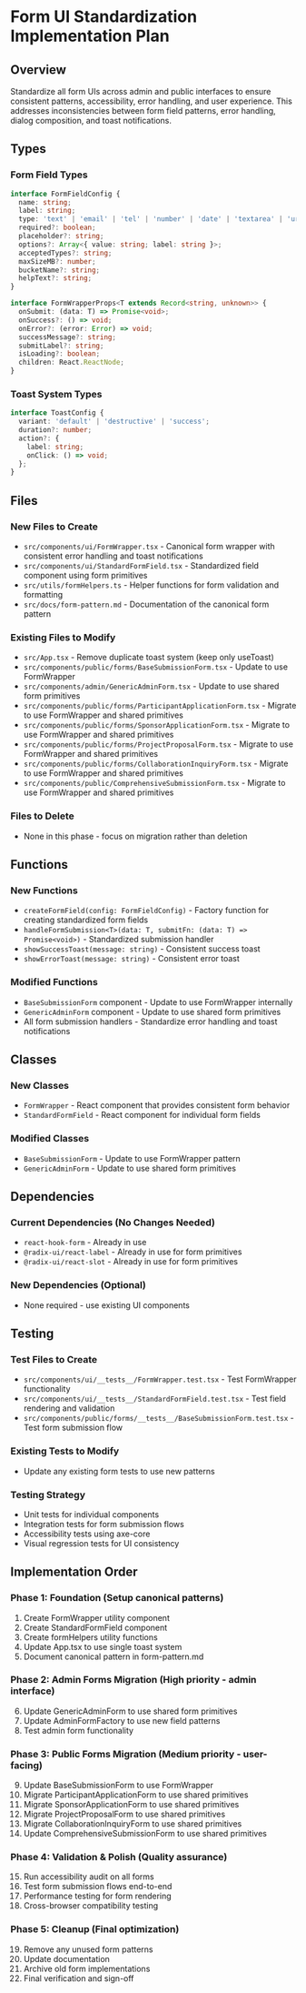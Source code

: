 # Form UI Standardization Implementation Plan

## Overview
Standardize all form UIs across admin and public interfaces to ensure consistent patterns, accessibility, error handling, and user experience. This addresses inconsistencies between form field patterns, error handling, dialog composition, and toast notifications.

## Types
### Form Field Types
```typescript
interface FormFieldConfig {
  name: string;
  label: string;
  type: 'text' | 'email' | 'tel' | 'number' | 'date' | 'textarea' | 'url' | 'select' | 'file' | 'checkbox';
  required?: boolean;
  placeholder?: string;
  options?: Array<{ value: string; label: string }>;
  acceptedTypes?: string;
  maxSizeMB?: number;
  bucketName?: string;
  helpText?: string;
}

interface FormWrapperProps<T extends Record<string, unknown>> {
  onSubmit: (data: T) => Promise<void>;
  onSuccess?: () => void;
  onError?: (error: Error) => void;
  successMessage?: string;
  submitLabel?: string;
  isLoading?: boolean;
  children: React.ReactNode;
}
```

### Toast System Types
```typescript
interface ToastConfig {
  variant: 'default' | 'destructive' | 'success';
  duration?: number;
  action?: {
    label: string;
    onClick: () => void;
  };
}
```

## Files
### New Files to Create
- `src/components/ui/FormWrapper.tsx` - Canonical form wrapper with consistent error handling and toast notifications
- `src/components/ui/StandardFormField.tsx` - Standardized field component using form primitives
- `src/utils/formHelpers.ts` - Helper functions for form validation and formatting
- `src/docs/form-pattern.md` - Documentation of the canonical form pattern

### Existing Files to Modify
- `src/App.tsx` - Remove duplicate toast system (keep only useToast)
- `src/components/public/forms/BaseSubmissionForm.tsx` - Update to use FormWrapper
- `src/components/admin/GenericAdminForm.tsx` - Update to use shared form primitives
- `src/components/public/forms/ParticipantApplicationForm.tsx` - Migrate to use FormWrapper and shared primitives
- `src/components/public/forms/SponsorApplicationForm.tsx` - Migrate to use FormWrapper and shared primitives
- `src/components/public/forms/ProjectProposalForm.tsx` - Migrate to use FormWrapper and shared primitives
- `src/components/public/forms/CollaborationInquiryForm.tsx` - Migrate to use FormWrapper and shared primitives
- `src/components/public/ComprehensiveSubmissionForm.tsx` - Migrate to use FormWrapper and shared primitives

### Files to Delete
- None in this phase - focus on migration rather than deletion

## Functions
### New Functions
- `createFormField(config: FormFieldConfig)` - Factory function for creating standardized form fields
- `handleFormSubmission<T>(data: T, submitFn: (data: T) => Promise<void>)` - Standardized submission handler
- `showSuccessToast(message: string)` - Consistent success toast
- `showErrorToast(message: string)` - Consistent error toast

### Modified Functions
- `BaseSubmissionForm` component - Update to use FormWrapper internally
- `GenericAdminForm` component - Update to use shared form primitives
- All form submission handlers - Standardize error handling and toast notifications

## Classes
### New Classes
- `FormWrapper` - React component that provides consistent form behavior
- `StandardFormField` - React component for individual form fields

### Modified Classes
- `BaseSubmissionForm` - Update to use FormWrapper pattern
- `GenericAdminForm` - Update to use shared form primitives

## Dependencies
### Current Dependencies (No Changes Needed)
- `react-hook-form` - Already in use
- `@radix-ui/react-label` - Already in use for form primitives
- `@radix-ui/react-slot` - Already in use for form primitives

### New Dependencies (Optional)
- None required - use existing UI components

## Testing
### Test Files to Create
- `src/components/ui/__tests__/FormWrapper.test.tsx` - Test FormWrapper functionality
- `src/components/ui/__tests__/StandardFormField.test.tsx` - Test field rendering and validation
- `src/components/public/forms/__tests__/BaseSubmissionForm.test.tsx` - Test form submission flow

### Existing Tests to Modify
- Update any existing form tests to use new patterns

### Testing Strategy
- Unit tests for individual components
- Integration tests for form submission flows
- Accessibility tests using axe-core
- Visual regression tests for UI consistency

## Implementation Order
### Phase 1: Foundation (Setup canonical patterns)
1. Create FormWrapper utility component
2. Create StandardFormField component
3. Create formHelpers utility functions
4. Update App.tsx to use single toast system
5. Document canonical pattern in form-pattern.md

### Phase 2: Admin Forms Migration (High priority - admin interface)
6. Update GenericAdminForm to use shared form primitives
7. Update AdminFormFactory to use new field patterns
8. Test admin form functionality

### Phase 3: Public Forms Migration (Medium priority - user-facing)
9. Update BaseSubmissionForm to use FormWrapper
10. Migrate ParticipantApplicationForm to use shared primitives
11. Migrate SponsorApplicationForm to use shared primitives
12. Migrate ProjectProposalForm to use shared primitives
13. Migrate CollaborationInquiryForm to use shared primitives
14. Update ComprehensiveSubmissionForm to use shared primitives

### Phase 4: Validation & Polish (Quality assurance)
15. Run accessibility audit on all forms
16. Test form submission flows end-to-end
17. Performance testing for form rendering
18. Cross-browser compatibility testing

### Phase 5: Cleanup (Final optimization)
19. Remove any unused form patterns
20. Update documentation
21. Archive old form implementations
22. Final verification and sign-off
